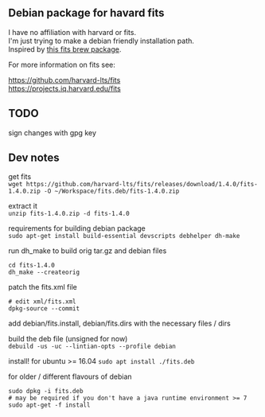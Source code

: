 ## Debian package for havard fits

I have no affiliation with harvard or fits.  
I'm just trying to make a debian friendly installation path.  
Inspired by [this fits brew package](https://formulae.brew.sh/formula/fits).

For more information on fits see:

https://github.com/harvard-lts/fits  
https://projects.iq.harvard.edu/fits

## TODO 

sign changes with gpg key

## Dev notes

get fits  
`wget https://github.com/harvard-lts/fits/releases/download/1.4.0/fits-1.4.0.zip -O ~/Workspace/fits.deb/fits-1.4.0.zip`

extract it  
`unzip fits-1.4.0.zip -d fits-1.4.0`

requirements for building debian package  
`sudo apt-get install build-essential devscripts debhelper dh-make`

run dh_make to build orig tar.gz and debian files  
```
cd fits-1.4.0
dh_make --createorig
```

patch the fits.xml file  
```
# edit xml/fits.xml
dpkg-source --commit
```

add debian/fits.install, debian/fits.dirs with the necessary files / dirs

build the deb file (unsigned for now)  
`debuild -us -uc --lintian-opts --profile debian`


install! for ubuntu >= 16.04
`sudo apt install ./fits.deb`

for older / different flavours of debian
```
sudo dpkg -i fits.deb
# may be required if you don't have a java runtime environment >= 7
sudo apt-get -f install
```

